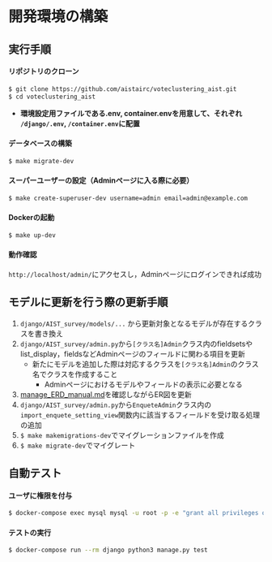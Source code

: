 # 開発環境の構築

## 実行手順

#### リポジトリのクローン
```sh
$ git clone https://github.com/aistairc/voteclustering_aist.git
$ cd voteclustering_aist
```
- **環境設定用ファイルである.env, container.envを用意して、それぞれ `/django/.env`, `/container.env`に配置**

#### データベースの構築
```sh
$ make migrate-dev
```

#### スーパーユーザーの設定（Adminページに入る際に必要）
```sh
$ make create-superuser-dev username=admin email=admin@example.com
```

#### Dockerの起動
```sh
$ make up-dev
```

#### 動作確認
`http://localhost/admin/`にアクセスし，Adminページにログインできれば成功


## モデルに更新を行う際の更新手順

1. `django/AIST_survey/models/...` から更新対象となるモデルが存在するクラスを書き換え
1. `django/AIST_survey/admin.py`から`[クラス名]Admin`クラス内のfieldsetsやlist_display，fieldsなどAdminページのフィールドに関わる項目を更新
    - 新たにモデルを追加した際は対応するクラスを`[クラス名]Admin`のクラス名でクラスを作成すること
        - Adminページにおけるモデルやフィールドの表示に必要となる
1. [manage_ERD_manual.md](manage_ERD_manual.md)を確認しながらER図を更新
1. `django/AIST_survey/admin.py`から`EnqueteAdmin`クラス内の`import_enquete_setting_view`関数内に該当するフィールドを受け取る処理の追加
1. `$ make makemigrations-dev`でマイグレーションファイルを作成
1. `$ make migrate-dev`でマイグレート


## 自動テスト

#### ユーザに権限を付与
```sh
$ docker-compose exec mysql mysql -u root -p -e "grant all privileges on *.* to voteclustering@'%'; flush privileges;"
```

#### テストの実行
```sh
$ docker-compose run --rm django python3 manage.py test
```
